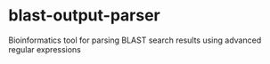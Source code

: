 # blast-output-parser
Bioinformatics tool for parsing BLAST search results using advanced regular expressions
